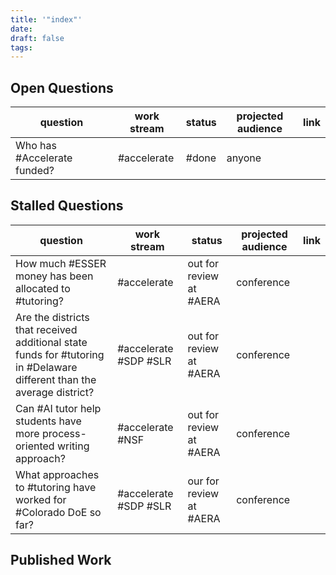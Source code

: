 ```yaml
---
title: '"index"'
date: 
draft: false
tags:
---
```

## Open Questions

| question                    | work stream | status | projected audience | link |
| --------------------------- | ----------- | ------ | ------------------ | ---- |
| Who has #Accelerate funded? | #accelerate | #done  | anyone             |      |

## Stalled Questions

| question                                                                                                               | work stream           | status                  | projected audience | link |
| ---------------------------------------------------------------------------------------------------------------------- | --------------------- | ----------------------- | ------------------ | ---- |
| How much #ESSER money  has been allocated to #tutoring?                                                                | #accelerate           | out for review at #AERA | conference         |      |
| Are the districts that received additional state funds for #tutoring in #Delaware different than the average district? | #accelerate #SDP #SLR | out for review at #AERA | conference         |      |
| Can #AI tutor help students have more process-oriented writing approach?                                               | #accelerate #NSF      | out for review at #AERA | conference         |      |
| What approaches to #tutoring have worked for #Colorado DoE so far?                                                     | #accelerate #SDP #SLR | our for review at #AERA | conference         |      |

## Published Work 

